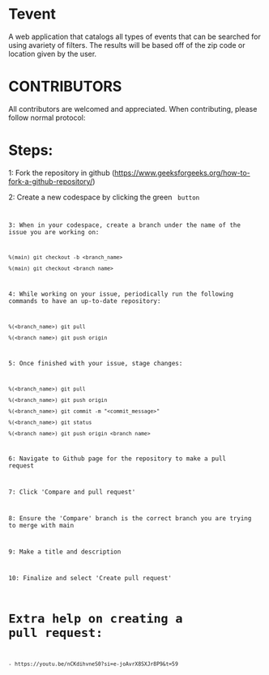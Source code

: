 # Tevent
A web application that catalogs all types of events that can be searched for using avariety of filters. 
The results will be based off of the zip code or location given by the user.

# CONTRIBUTORS 
All contributors are welcomed and appreciated.
When contributing, please follow normal protocol:
# Steps:
1: Fork the repository in github (https://www.geeksforgeeks.org/how-to-fork-a-github-repository/)

2: Create a new codespace by clicking the green <Code> button

3: When in your codespace, create a branch under the name of the issue you are working on:

    %(main) git checkout -b <branch_name>

    %(main) git checkout <branch_name>

4: While working on your issue, periodically run the following commands to have an up-to-date repository:

    %(<branch_name>) git pull

    %(<branch_name>) git push origin

5: Once finished with your issue, stage changes:

    %(<branch_name>) git pull

    %(<branch_name>) git push origin
    
    %(<branch_name>) git commit -m "<commit_message>"

    %(<branch_name>) git status

    %(<branch_name>) git push origin <branch_name>

6: Navigate to Github page for the repository to make a pull request

7: Click 'Compare and pull request'

8: Ensure the 'Compare' branch is the correct branch you are trying to merge with main

9: Make a title and description

10: Finalize and select 'Create pull request'

# Extra help on creating a pull request:
    - https://youtu.be/nCKdihvneS0?si=e-joAvrX8SXJr8P9&t=59